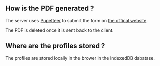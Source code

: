 ## How is the PDF generated ?

The server uses [Pupetteer](https://github.com/puppeteer/puppeteer) to submit the form on [the offical website](https://media.interieur.gouv.fr/deplacement-covid-19/).

The PDF is deleted once it is sent back to the client.

## Where are the profiles stored ?

The profiles are stored locally in the brower in the IndexedDB dabatase.
